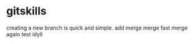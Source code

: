 # gitskills
creating a new branch is quick and simple.
add merge 
merge fast
merge again
 test
idyll

